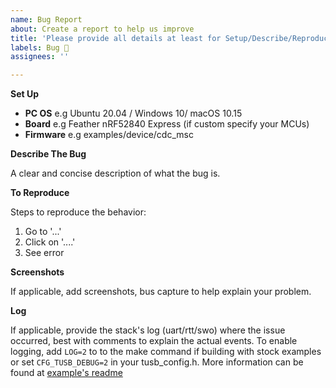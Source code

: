 ```yaml
---
name: Bug Report
about: Create a report to help us improve
title: 'Please provide all details at least for Setup/Describe/Reproduce'
labels: Bug 🐞
assignees: ''

---
```


**Set Up**

- **PC OS** e.g Ubuntu 20.04 / Windows 10/ macOS 10.15
- **Board** e.g Feather nRF52840 Express (if custom specify your MCUs)
- **Firmware** e.g examples/device/cdc_msc

**Describe The Bug**

A clear and concise description of what the bug is.

**To Reproduce**

Steps to reproduce the behavior:
1. Go to '...'
2. Click on '....'
3. See error

**Screenshots**

If applicable, add screenshots, bus capture to help explain your problem. 

**Log**

If applicable, provide the stack's log (uart/rtt/swo) where the issue occurred, best with comments to explain the actual events. To enable logging, add `LOG=2` to to the make command if building with stock examples or set `CFG_TUSB_DEBUG=2` in your tusb_config.h. More information can be found at [example's readme](/docs/getting_started.md)

